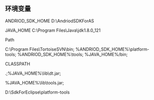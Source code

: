 ## 环境变量

ANDRIOD_SDK_HOME   D:\AndriodSDKForAS

JAVA_HOME                    C:\Program Files\Java\jdk1.8.0_121

Path

C:\Program Files\TortoiseSVN\bin;
%ANDRIOD_SDK_HOME%\platform-tools;
%ANDRIOD_SDK_HOME%\tools;
%JAVA_HOME%/bin;

CLASSPATH	

.;%JAVA_HOME%\lib\dt.jar;

%JAVA_HOME%\lib\tools.jar;

D:\SdkForEclipse\platform-tools